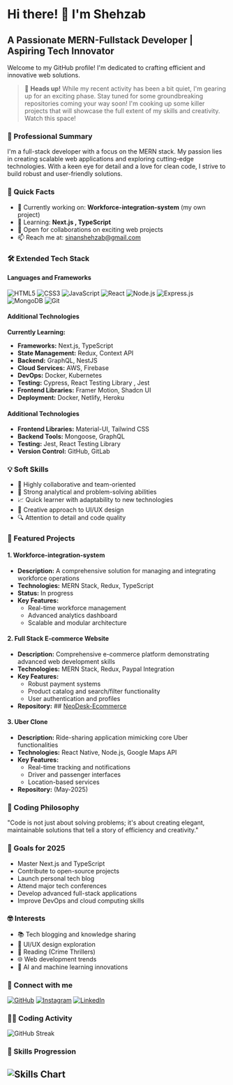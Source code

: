# Hi there! 👋 I'm Shehzab
## A Passionate MERN-Fullstack Developer | Aspiring Tech Innovator
Welcome to my GitHub profile! I'm dedicated to crafting efficient and innovative web solutions.
> 🚀 **Heads up!** While my recent activity has been a bit quiet, I'm gearing up for an exciting phase. Stay tuned for some groundbreaking repositories coming your way soon! I'm cooking up some killer projects that will showcase the full extent of my skills and creativity. Watch this space!

### 💼 Professional Summary
I'm a full-stack developer with a focus on the MERN stack. My passion lies in creating scalable web applications and exploring cutting-edge technologies. With a keen eye for detail and a love for clean code, I strive to build robust and user-friendly solutions.

### 🚀 Quick Facts
- 🔭 Currently working on: **Workforce-integration-system** (my own project)
- 🌱 Learning: **Next.js , TypeScript**
- 💼 Open for collaborations on exciting web projects
- 📫 Reach me at: [sinanshehzab@gmail.com](mailto:sinanshehzab@gmail.com)

### 🛠️ Extended Tech Stack
#### Languages and Frameworks
![HTML5](https://img.shields.io/badge/-HTML5-E34F26?style=flat-square&logo=html5&logoColor=white)
![CSS3](https://img.shields.io/badge/-CSS3-1572B6?style=flat-square&logo=css3)
![JavaScript](https://img.shields.io/badge/-JavaScript-F7DF1E?style=flat-square&logo=javascript&logoColor=black)
![React](https://img.shields.io/badge/-React-61DAFB?style=flat-square&logo=react&logoColor=black)
![Node.js](https://img.shields.io/badge/-Node.js-339933?style=flat-square&logo=node.js&logoColor=white)
![Express.js](https://img.shields.io/badge/-Express.js-000000?style=flat-square&logo=express&logoColor=white)
![MongoDB](https://img.shields.io/badge/-MongoDB-47A248?style=flat-square&logo=mongodb&logoColor=white)
![Git](https://img.shields.io/badge/-Git-F05032?style=flat-square&logo=git&logoColor=white)

#### Additional Technologies
**Currently Learning:**
- **Frameworks:** Next.js, TypeScript
- **State Management:** Redux, Context API
- **Backend:** GraphQL, NestJS
- **Cloud Services:** AWS, Firebase
- **DevOps:** Docker, Kubernetes
- **Testing:** Cypress, React Testing Library , Jest 
- **Frontend Libraries:** Framer Motion, Shadcn UI
- **Deployment:** Docker, Netlify, Heroku

#### Additional Technologies

- **Frontend Libraries:** Material-UI, Tailwind CSS
- **Backend Tools:** Mongoose, GraphQL
- **Testing:** Jest, React Testing Library
- **Version Control:** GitHub, GitLab

### 💡 Soft Skills
- 🤝 Highly collaborative and team-oriented
- 🧩 Strong analytical and problem-solving abilities
- 📈 Quick learner with adaptability to new technologies
- 🎨 Creative approach to UI/UX design
- 🔍 Attention to detail and code quality

### 🌟 Featured Projects
#### 1. Workforce-integration-system 
- **Description:** A comprehensive solution for managing and integrating workforce operations
- **Technologies:** MERN Stack, Redux, TypeScript
- **Status:** In progress
- **Key Features:**
  - Real-time workforce management
  - Advanced analytics dashboard
  - Scalable and modular architecture

#### 2. Full Stack E-commerce Website
- **Description:** Comprehensive e-commerce platform demonstrating advanced web development skills
- **Technologies:** MERN Stack, Redux, Paypal Integration
- **Key Features:**
  - Robust payment systems
  - Product catalog and search/filter functionality
  - User authentication and profiles
- **Repository:** ##  [NeoDesk-Ecommerce](https://github.com/shehzab/NeoDesk-Ecommerce)


#### 3. Uber Clone
- **Description:** Ride-sharing application mimicking core Uber functionalities
- **Technologies:** React Native, Node.js, Google Maps API
- **Key Features:**
  - Real-time tracking and notifications
  - Driver and passenger interfaces
  - Location-based services
- **Repository:** (May-2025)

### 💬 Coding Philosophy
"Code is not just about solving problems; it's about creating elegant, maintainable solutions that tell a story of efficiency and creativity."

### 🎯 Goals for 2025
- Master Next.js and TypeScript
- Contribute to open-source projects
- Launch personal tech blog
- Attend major tech conferences
- Develop advanced full-stack applications
- Improve DevOps and cloud computing skills

### 🤓 Interests
- 📚 Tech blogging and knowledge sharing
- 🎨 UI/UX design exploration
- 📖 Reading (Crime Thrillers)
- 🌐 Web development trends
- 🤖 AI and machine learning innovations

### 🤝 Connect with me
[![GitHub](https://img.shields.io/badge/-GitHub-181717?style=flat-square&logo=github)](https://github.com/shehzab)
[![Instagram](https://img.shields.io/badge/-Instagram-E4405F?style=flat-square&logo=instagram&logoColor=white)](https://instagram.com/_shehzab_)
[![LinkedIn](https://img.shields.io/badge/-LinkedIn-0A66C2?style=flat-square&logo=linkedin)](https://www.linkedin.com/in/shehzab)

### 👨‍💻 Coding Activity
![GitHub Streak](https://github-readme-streak-stats.herokuapp.com/?user=shehzab&theme=dark)



### 🚀 Skills Progression
![Skills Chart](https://github-readme-stats.vercel.app/api/top-langs/?username=shehzab&layout=compact&theme=radical)
---
